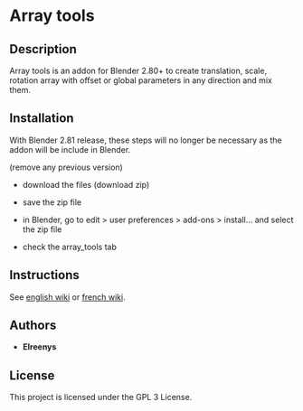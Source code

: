 # Array tools

## Description
Array tools is an addon for Blender 2.80+ to create translation, scale, rotation array with offset or global parameters in any direction and mix them.


## Installation
With Blender 2.81 release, these steps will no longer be necessary as the addon will be include in Blender.

(remove any previous version)

* download the files (download zip)

* save the zip file

* in Blender, go to edit > user preferences > add-ons > install... and select the zip file

* check the array_tools tab


## Instructions
See [english wiki](https://github.com/Elreenys/array_tools/wiki/Home_eng) or [french wiki](https://github.com/Elreenys/array_tools/wiki/Home_fr).


## Authors

- **Elreenys** 


## License

This project is licensed under the GPL 3 License.

